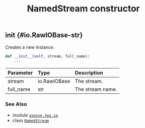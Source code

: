 ﻿---
title: NamedStream constructor
second_title: Aspose.TeX for Python via .NET API References
description: 
type: docs
weight: 10
url: /python-net/aspose.tex.io/namedstream/__init__/
is_root: false
---

## __init__ {#io.RawIOBase-str}

Creates a new instance.



```python
def __init__(self, stream, full_name):
    ...
```


| Parameter | Type | Description |
| :- | :- | :- |
| stream | io.RawIOBase | The stream. |
| full_name | str | The stream name. |



### See Also
* module [`aspose.tex.io`](../../)
* class [`NamedStream`](/tex/python-net/aspose.tex.io/namedstream)
